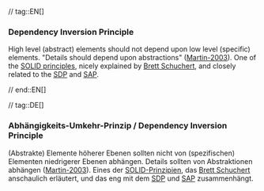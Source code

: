 // tag::EN[]
### Dependency Inversion Principle

High level (abstract) elements should not depend upon low level (specific) elements. "Details should depend upon abstractions" ([Martin-2003](#ref-martin-2003)). One of the [SOLID  principles](#term-solid-principles), nicely explained by [Brett Schuchert](http://martinfowler.com/articles/dipInTheWild.html), and closely related to the [SDP](#term-stable-dependencies-principle) and [SAP](#term-stable-abstractions-principle).

// end::EN[]

// tag::DE[]
### Abhängigkeits-Umkehr-Prinzip / Dependency Inversion Principle

(Abstrakte) Elemente höherer Ebenen sollten nicht von (spezifischen)
Elementen niedrigerer Ebenen abhängen. Details sollten von
Abstraktionen abhängen ([Martin-2003](#ref-martin-2003)). Eines der
[SOLID-Prinzipien](#term-solid-principles), das [Brett
Schuchert](http://martinfowler.com/articles/dipInTheWild.html)
anschaulich erläutert, und das eng mit dem [SDP](#term-stable-dependencies-principle) und
[SAP](#term-stable-abstractions-principle) zusammenhängt.


